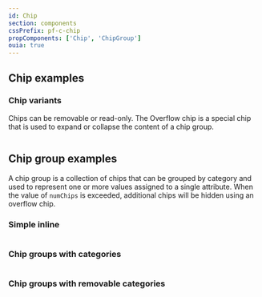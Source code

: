 ```yaml
---
id: Chip
section: components
cssPrefix: pf-c-chip
propComponents: ['Chip', 'ChipGroup']
ouia: true
---
```


## Chip examples

### Chip variants
Chips can be removable or read-only. The Overflow chip is a special chip that is used to expand or collapse the content of a chip group.

```ts file='./ChipDefault.tsx'
```

## Chip group examples
A chip group is a collection of chips that can be grouped by category and used to represent one or more values assigned to a single attribute. When the value of `numChips` is exceeded, additional chips will be hidden using an overflow chip.

### Simple inline

```ts file='./ChipGroupInline.tsx'
```

### Chip groups with categories

```ts file='./ChipGroupWithCategories.tsx'
```

### Chip groups with removable categories

```ts file='./ChipGroupRemovableCategories.tsx'
```
